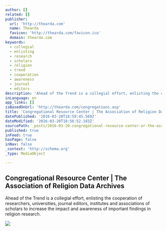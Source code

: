```yaml
---
author: []
related: []
publisher:
  url: 'http://thearda.com'
  name: Thearda
  favicon: 'http://thearda.com/favicon.ico'
  domain: thearda.com
keywords:
  - collegial
  - enlisting
  - research
  - scholars
  - religion
  - trend
  - cooperation
  - awareness
  - journal
  - editors
description: 'Ahead of the Trend is a collegial effort, enlisting the cooperation of researchers, universities, journal editors, institutes and associations of scholars to increase the impact and awareness of important findings in religion research.'
inLanguage: en
app_links: []
isBasedOnUrl: 'http://thearda.com/congregations.asp'
title: 'Congregational Resource Center | The Association of Religion Data Archives'
datePublished: '2016-03-20T18:59:45.569Z'
dateModified: '2016-03-20T18:56:52.183Z'
sourcePath: _posts/2016-03-20-congregational-resource-center-or-the-association-of-religion.md
published: true
inFeed: true
hasPage: false
inNav: false
_context: 'http://schema.org'
_type: MediaObject

---
```

<article style=""><h1>Congregational Resource Center | The Association of Religion Data Archives</h1><p>Ahead of the Trend is a collegial effort, enlisting the cooperation of researchers, universities, journal editors, institutes and associations of scholars to increase the impact and awareness of important findings in religion research.</p><img src="http://thearda.com/images-new/header-logo.png" /></article>